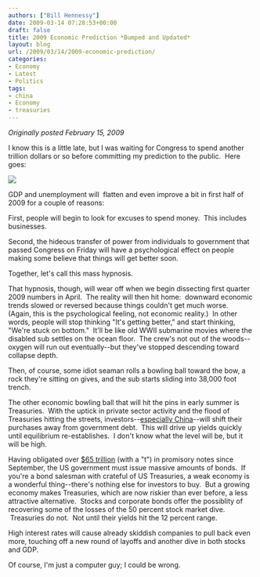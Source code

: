 ```yaml
---
authors: ["Bill Hennessy"]
date: 2009-03-14 07:28:53+00:00
draft: false
title: 2009 Economic Prediction *Bumped and Updated*
layout: blog
url: /2009/03/14/2009-economic-prediction/
categories:
- Economy
- Latest
- Politics
tags:
- china
- Economy
- treasuries
---
```


_*Originally posted February 15, 2009*_

I know this is a little late, but I was waiting for Congress to spend another trillion dollars or so before committing my prediction to the public.  Here goes:

![](https://spreadsheets.google.com/pub?key=phYB9CAhk8DHd4DCloxLuOg&oid=1&output=image)


GDP and unemployment will  flatten and even improve a bit in first half of 2009 for a couple of reasons:

First, people will begin to look for excuses to spend money.  This includes businesses.

Second, the hideous transfer of power from individuals to government that passed Congress on Friday will have a psychological effect on people making some believe that things will get better soon. 

Together, let's call this mass hypnosis.

That hypnosis, though, will wear off when we begin dissecting first quarter 2009 numbers in April.  The reality will then hit home:  downward economic trends slowed or reversed because things couldn't get much worse.  (Again, this is the psychological feeling, not economic reality.)  In other words, people will stop thinking "It's getting better," and start thinking, "We're stuck on bottom."  It'll be like old WWII submarine movies where the disabled sub settles on the ocean floor.  The crew's not out of the woods--oxygen will run out eventually--but they've stopped descending toward collapse depth. 

Then, of course, some idiot seaman rolls a bowling ball toward the bow, a rock they're sitting on gives, and the sub starts sliding into 38,000 foot trench. 

The other economic bowling ball that will hit the pins in early summer is Treasuries.  With the uptick in private sector activity and the flood of Treasuries hitting the streets, investors--[especially China](https://www.bloomberg.com/apps/news?pid=20601087&sid=aP7DPb6vb0Eo&refer=worldwide)--will shift their purchases away from government debt.  This will drive up yields quickly until equilibrium re-establishes.  I don't know what the level will be, but it will be high.  

Having obligated over [$65 trillion](https://www.myprops.org/content/U.S.-federal-obligations-of-65.5-trillion-exceed-world-GDP/) (with a "t") in promisory notes since September, the US government must issue massive amounts of bonds.  If you're a bond salesman with crateful of US Treasuries, a weak economy is a wonderful thing--there's nothing else for investors to buy.  But a growing economy makes Treasuries, which are now riskier than ever before, a less attractive alternative.  Stocks and corporate bonds offer the possiblity of recovering some of the losses of the 50 percent stock market dive.  Treasuries do not.  Not until their yields hit the 12 percent range.

High interest rates will cause already skiddish companies to pull back even more, touching off a new round of layoffs and another dive in both stocks and GDP.  

Of course, I'm just a computer guy; I could be wrong.
